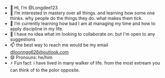 - 👋 Hi, I’m @Longdee123
- 👀 I’m interested in mastery over all things. and learning how some one thinks. why people do the things they do. what makes them tick.
- 🌱 I’m currently learning how bad I am at managing my time and how to apply discipline in my life. 
- 💞️ I have no idea what im looking to collaborate on. but I'm open to any suggestions 
- 📫 the best way to reach me would be my email dlloonngg626@outlook.com 
- 😄 Pronouns: he/him
- ⚡ Fun fact: i have lived in many walker of life. from the most extream you can think of to the polor opposite.

<!---
Longdee123/Longdee123 is a ✨ special ✨ repository because its `README.md` (this file) appears on your GitHub profile.
You can click the Preview link to take a look at your changes.
--->
